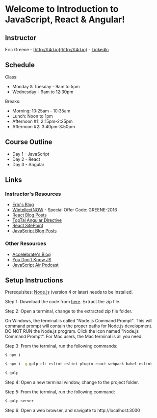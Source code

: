 # Welcome to Introduction to JavaScript, React & Angular!

## Instructor

Eric Greene - [http://t4d.io](http://t4d.io) - [LinkedIn](https://www.linkedin.com/in/ericwgreene)

## Schedule

Class:
- Monday & Tuesday - 9am to 5pm
- Wednesday - 9am to 12:30pm

Breaks:
- Morning: 10:25am - 10:35am
- Lunch: Noon to 1pm
- Afternoon #1: 2:15pm-2:25pm
- Afternoon #2: 3:40pm-3:50pm

## Course Outline

- Day 1 - JavaScript
- Day 2 - React
- Day 3 - Angular

## Links

### Instructor's Resources

- [Eric's Blog](http://t4d.io/)
- [WintellectNOW](https://www.wintellectnow.com/Home/Instructor?instructorId=EricGreene) - Special Offer Code: GREENE-2016
- [React Blog Posts](https://github.com/training4developers/react-flux-blog)
- [TopTal Angular Directive](https://www.toptal.com/angular-js/angular-js-demystifying-directives)
- [React SitePoint](http://www.sitepoint.com/author/ericgreene/)
- [JavaScript Blog Posts](https://www.accelebrate.com/blog/?s=Greene)

### Other Resources

- [Accelebrate's Blog](https://www.accelebrate.com/blog/)
- [You Don't Know JS](https://github.com/getify/You-Dont-Know-JS)
- [JavaScript Air Podcast](http://javascriptair.podbean.com/)

## Setup Instructions

Prerequisites: [Node.js](https://nodejs.org/en/) (version 4 or later) needs to be installed.

Step 1: Download the code from [here](https://github.com/training4developers/react_05232016/archive/master.zip).  Extract the zip file.

Step 2: Open a terminal, change to the extracted zip file folder.

On Windows, the terminal is called "Node.js Command Prompt". This will command prompt will contain the proper paths for Node.js development. DO NOT RUN the Node.js program. Click the icon named "Node.js Command Prompt". For Mac users, the Mac terminal is all you need.

Step 3: From the terminal, run the following commands:

```bash
$ npm i

$ npm i -g gulp-cli eslint eslint-plugin-react webpack babel-eslint

$ gulp
```
Step 4: Open a new terminal window, change to the project folder.

Step 5: From the terminal, run the following command:

```bash
$ gulp server
```

Step 6: Open a web browser, and navigate to http://localhost:3000
